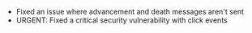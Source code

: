 - Fixed an issue where advancement and death messages aren't sent
- URGENT: Fixed a critical security vulnerability with click events